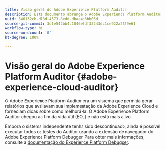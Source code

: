 ```yaml
---
title: Visão geral do Adobe Experience Platform Auditor
description: Este documento abrange o Adobe Experience Platform Auditor e seus sucessores.
uuid: 346132cb-d78d-4573-8edd-dbaa4c3bb05d
source-git-commit: 3dfe542bb4c1046efdf33243dc1ce922a2629e61
workflow-type: ht
source-wordcount: '0'
ht-degree: 100%

---
```


# Visão geral do Adobe Experience Platform Auditor {#adobe-experience-cloud-auditor}

O Adobe Experience Platform Auditor era um sistema que permitia gerar relatórios que avaliavam sua implementação da Adobe Experience Cloud e forneciam dicas sobre como melhorá-la. O Adobe Experience Platform Auditor chegou ao fim da vida útil (EOL) e não está mais ativo.

Embora o sistema independente tenha sido descontinuado, ainda é possível executar todos os testes do Auditor usando a extensão de navegador do Adobe Experience Platform Debugger. Para obter mais informações, consulte a [documentação do Experience Platform Debugger](https://experienceleague.adobe.com/docs/debugger/using-v2/experience-cloud-debugger.html?lang=pt-BR).
